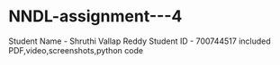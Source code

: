 # NNDL-assignment---4
Student Name - Shruthi Vallap Reddy
Student ID - 700744517
included PDF,video,screenshots,python code
